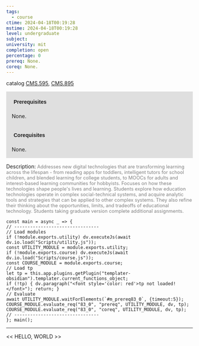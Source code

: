 ```yaml
---
tags:
  - course
ctime: 2024-04-18T00:19:28
mstime: 2024-04-18T00:19:28
level: undergraduate
subject: 
university: mit
completion: open
percentage: 0
prereq: None.
coreq: None.
---
```


catalog [CMS.595](http://student.mit.edu/catalog/mCMSa.html#CMS.595), [CMS.895](http://student.mit.edu/catalog/mCMSa.html#CMS.895)

<span style="display: block; padding: 15px; background-color: rgb(100, 100, 100, 0.2);"><font id="m_prereq83_0" style="display: block; font-family: Arial, sans-serif; font-weight: bold; padding: 5px">Prerequisites</font><br><span id="prereq83_0">None.</span></span>
<span style="display: block; padding: 15px; background-color: rgb(100, 100, 100, 0.2);"><font id="m_coreq83_0" style="display: block; font-family: Arial, sans-serif; font-weight: bold; padding: 5px">Corequisites</font><br><span id="coreq83_0">None.</span></span>

<font style="">Description:</font>
<font style="color: grey; font-size: 0.8rem;">Addresses new digital technologies that are transforming learning across the lifespan - from reading apps for toddlers, intelligent tutors for school children, and blended learning for college students, to MOOCs for adults and interest-based learning communities for hobbyists. Focuses on how these technologies shape people's lives and learning. Students explore how education technologies operate in complex social-technical systems, and acquire analytic tools and strategies that can be applied to other complex systems. They also refine their thinking about the opportunities, limits, and tradeoffs of educational technology. Students taking graduate version complete additional assignments.</font>

```dataviewjs
const main = async _ => {
// --------------------------------
// Load modules
if (!module.exports.utility) dv.executeJs(await dv.io.load("Scripts/utility.js"));
const UTILITY_MODULE = module.exports.utility;
if (!module.exports.course) dv.executeJs(await dv.io.load("Scripts/course.js"));
const COURSE_MODULE = module.exports.course;
// Load tp
let tp = this.app.plugins.getPlugin("templater-obsidian").templater.current_functions_object;
if (!tp) { dv.paragraph("<font style='color: red'>tp not loaded!</font>"); return; }
// Evaluate
await UTILITY_MODULE.waitForElements(`#m_prereq83_0`, {timeout:5});
COURSE_MODULE.evaluate_req("83_0", "prereq", UTILITY_MODULE, dv, tp);
COURSE_MODULE.evaluate_req("83_0", "coreq", UTILITY_MODULE, dv, tp);
// --------------------------------
}; main();
```

---

<< HELLO, WORLD >>
